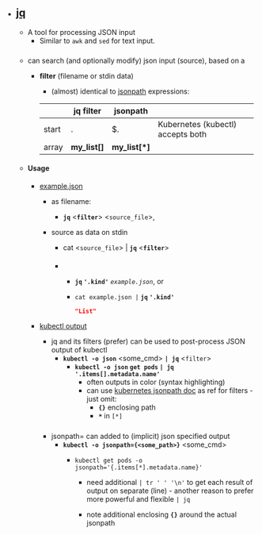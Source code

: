 - ## [jq](https://github.com/jqlang/jq)

    - A tool for processing JSON input 
        - Similar to `awk` and `sed` for text input.

    ### 
    - can search (and optionally modify) json input (source), based on a 
        - **filter** (filename or stdin data)
            - (almost) identical to  [jsonpath](https://en.wikipedia.org/wiki/JSONPath) expressions:

            |           | jq filter     | jsonpath | |
            | --------  | --------      | ------- | -------|
            | start     | .             | $.       | Kubernetes (kubectl) accepts both  |
            | array     | **my_list[]** | **my_list[*]** | |

    - #### Usage  
        - [example.json](../example.json)

            - as filename:
                - **`jq`** \<**`filter`**\> \<`source_file`\>,

            - source as data on stdin 
                - cat \<`source_file`\> | **`jq`** \<**`filter`**\>
                
                ####
                
                - 
                    -  **`jq` `'.kind'`** *`example.json`*, 
                    or 
                    - `cat example.json |` **`jq` `'.kind'`**
                    
                        ```json
                        "List"
                        ```
        - [kubectl output](https://kubernetes.io/docs/reference/kubectl/jsonpath/)        
        
            - jq and its filters (prefer) can be used to post-process JSON output of kubectl 
                - **`kubectl -o json`** <some_cmd>  **`| jq`** \<`filter`\> 
                    - **`kubectl -o json` `get pods` `| jq` `'.items[].metadata.name'`**
                        - often outputs in color (syntax highlighting)
                        - can use [kubernetes jsonpath doc](https://kubernetes.io/docs/reference/kubectl/jsonpath/) as ref for filters - just  omit:
                            - **`{}`** enclosing path
                            - **`*`** in `[*]` 
            ##### 
            - jsonpath= can added to (implicit) json specified output 
                - **`kubectl -o jsonpath={<some_path>}`** <some_cmd>
                    - `kubectl get pods -o jsonpath='{.items[*].metadata.name}'` 

                        - need additional `| tr ' ' '\n'` to get each result of output on separate (line) - another reason to prefer more powerful and flexible  `| jq`

                        - note additional enclosing **`{}`** around the actual jsonpath

